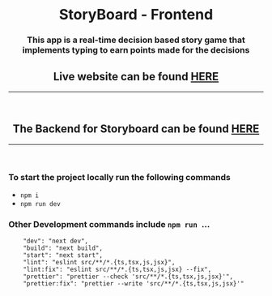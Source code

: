 <div align="center">
<br />
  <h1 align="center">StoryBoard - Frontend</h1>

  <h3 align="center">
    This app is a real-time decision based story game that implements typing to earn points made for the decisions
  </h3>
  <h2> Live website can be found
  <a href="https://storyboard-frontend.vercel.app/">HERE</a>
   </h2>
  <hr />
  <br />
  <h2> The Backend for Storyboard can be found
  <a href="https://github.com/StoryBoardTeam5/StoryBoard-BackEnd">HERE</a>
   </h2>
  <hr />
  <br /></div>

### To start the project locally run the following commands

- `npm i`
- `npm run dev`

### Other Development commands include `npm run `...

```
    "dev": "next dev",
    "build": "next build",
    "start": "next start",
    "lint": "eslint src/**/*.{ts,tsx,js,jsx}",
    "lint:fix": "eslint src/**/*.{ts,tsx,js,jsx} --fix",
    "prettier": "prettier --check 'src/**/*.{ts,tsx,js,jsx}'",
    "prettier:fix": "prettier --write 'src/**/*.{ts,tsx,js,jsx}'"
```

